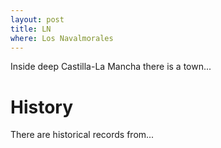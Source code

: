 ```yaml
---
layout: post
title: LN
where: Los Navalmorales
---
```


Inside deep Castilla-La Mancha there is a town...

# History
There are historical records from...

